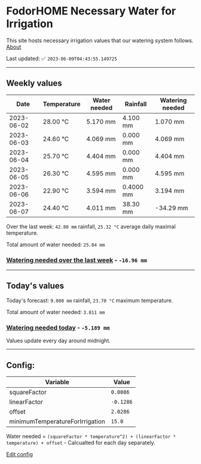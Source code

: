 # FodorHOME Necessary Water for Irrigation

This site hosts necessary irrigation values that our watering system follows. [About](https://github.com/redyau/irrigation)

Last updated: ✅ `2023-06-09T04:43:55.149725`

---

## Weekly values

| Date | Temperature | Water needed | Rainfall | Watering needed |
|-----|-----|-----|-----|-----|
| 2023-06-02 | 28.00 °C | 5.170 mm | 4.100 mm | 1.070 mm |
| 2023-06-03 | 24.60 °C | 4.069 mm | 0.000 mm | 4.069 mm |
| 2023-06-04 | 25.70 °C | 4.404 mm | 0.000 mm | 4.404 mm |
| 2023-06-05 | 26.30 °C | 4.595 mm | 0.000 mm | 4.595 mm |
| 2023-06-06 | 22.90 °C | 3.594 mm | 0.4000 mm | 3.194 mm |
| 2023-06-07 | 24.40 °C | 4.011 mm | 38.30 mm | -34.29 mm |


Over the last week: `42.80 mm` rainfall, `25.32 °C` average daily maximal temperature.

Total amount of water needed: `25.84 mm`

### [Watering needed over the last week](lastweek.txt) - `-16.96 mm`

---

## Today's values

Today's forecast: `9.000 mm` rainfall, `23.70 °C` maximum temperature.

Total amount of water needed: `3.811 mm`

### [Watering needed today](today.txt) - `-5.189 mm`

Values update every day around midnight.

---

## Config:

| Variable | Value |
|-----|-----|
| squareFactor | `0.0086` |
| linearFactor | `-0.1286` |
| offset | `2.0286` |
| minimumTemperatureForIrrigation | `15.0` |

Water needed = `(squareFactor * temperature^2) + (linearFactor * temperature) + offset` - Calcualted for each day separately.

[Edit config](https://github.com/RedyAu/irrigation/edit/main/config.json)
